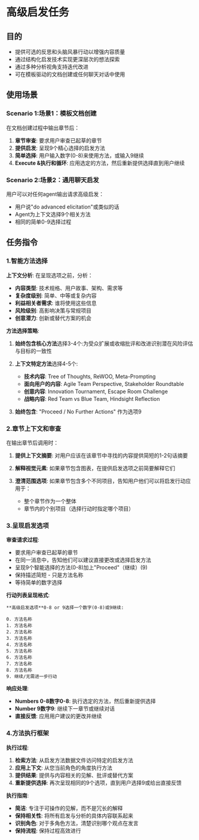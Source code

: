 # 高级启发任务

## 目的

- 提供可选的反思和头脑风暴行动以增强内容质量
- 通过结构化启发技术实现更深层次的想法探索
- 通过多种分析视角支持迭代改进
- 可在模板驱动的文档创建或任何聊天对话中使用

## 使用场景

### Scenario 1:场景1：模板文档创建

在文档创建过程中输出章节后：

1. **章节审查**: 要求用户审查已起草的章节
2. **提供启发**: 呈现9个精心选择的启发方法
3. **简单选择**: 用户输入数字(0-8)来使用方法，或输入9继续
4. **Execute &执行和循环**: 应用选定的方法，然后重新提供选择直到用户继续

### Scenario 2:场景2：通用聊天启发

用户可以对任何agent输出请求高级启发：

- 用户说"do advanced elicitation"或类似的话
- Agent为上下文选择9个相关方法
- 相同的简单0-9选择过程

## 任务指令

### 1.智能方法选择

**上下文分析**: 在呈现选项之前，分析：

- **内容类型**: 技术规格、用户故事、架构、需求等
- **复杂度级别**: 简单、中等或复杂内容
- **利益相关者需求**: 谁将使用这些信息
- **风险级别**: 高影响决策与常规项目
- **创意潜力**: 创新或替代方案的机会

**方法选择策略**:

1. **始终包含核心方法**选择3-4个:为受众扩展或收缩批评和改进识别潜在风险评估与目标的一致性

2. **上下文特定方法**选择4-5个:
    - **技术内容**: Tree of Thoughts, ReWOO, Meta-Prompting
    - **面向用户的内容**: Agile Team Perspective, Stakeholder Roundtable
    - **创意内容**: Innovation Tournament, Escape Room Challenge
    - **战略内容**: Red Team vs Blue Team, Hindsight Reflection

3. **始终包含**: "Proceed / No Further Actions" 作为选项9

### 2.章节上下文和审查

在输出章节后调用时：

1. **提供上下文摘要**: 对用户应该在该章节中寻找的内容提供简短的1-2句话摘要

2. **解释视觉元素**: 如果章节包含图表，在提供启发选项之前简要解释它们

3. **澄清范围选项**: 如果章节包含多个不同项目，告知用户他们可以将启发行动应用于：
    - 整个章节作为一个整体
    - 章节内的个别项目（选择行动时指定哪个项目）

### 3.呈现启发选项

**审查请求过程**:

- 要求用户审查已起草的章节
- 在同一消息中，告知他们可以建议直接更改或选择启发方法
- 呈现9个智能选择的方法(0-8)加上"Proceed"（继续）(9)
- 保持描述简短 - 只是方法名称
- 等待简单的数字选择

**行动列表呈现格式**:

```text
**高级启发选项**0-8 or 9选择一个数字(0-8)或9继续:

0. 方法名称
1. 方法名称
2. 方法名称
3. 方法名称
4. 方法名称
5. 方法名称
6. 方法名称
7. 方法名称
8. 方法名称
9. 继续/无需进一步行动
```

**响应处理**:

- **Numbers 0-8数字0-8**: 执行选定的方法，然后重新提供选择
- **Number 9数字9**: 继续下一章节或继续对话
- **直接反馈**: 应用用户建议的更改并继续

### 4.方法执行框架

**执行过程**:

1. **检索方法**: 从启发方法数据文件访问特定的启发方法
2. **应用上下文**: 从您当前角色的角度执行方法
3. **提供结果**: 提供与内容相关的见解、批评或替代方案
4. **重新提供选择**: 再次呈现相同的9个选项，直到用户选择9或给出直接反馈

**执行指南**:

- **简洁**: 专注于可操作的见解，而不是冗长的解释
- **保持相关性**: 将所有启发与分析的具体内容联系起来
- **识别角色**: 对于多角色方法，清楚识别哪个观点在发言
- **保持流程**: 保持过程高效进行
